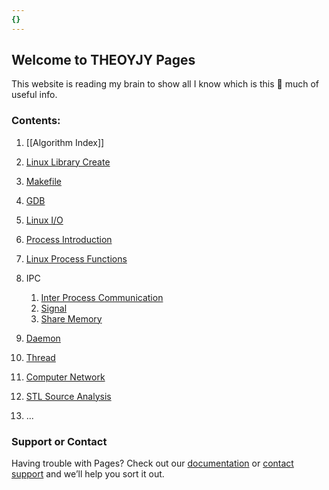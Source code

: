 ```yaml
---
{}
---
```


## Welcome to THEOYJY Pages

This website is reading my brain to show all I know which is this 🤏 much of useful info.

### Contents:
1. [[Algorithm Index]]
2. [Linux Library Create](libraryLinkage.md)
3. [Makefile](makefile.md)
4. [GDB](gdb.md)
5. [Linux I/O](Linux_I_O.md)
6. [Process Introduction](processIntro.md)
7. [Linux Process Functions](processLinux.md)
8. IPC
	1. [Inter Process Communication](InterProcessCommunication.md)
	2. [Signal](signal.md)
	3. [Share Memory](shareMemory.md)

8. [Daemon](daemon.md) 
9. [Thread](thread.md)
10. [Computer Network](cn.md)
11. [STL Source Analysis](STL.md)
12. ...




### Support or Contact

Having trouble with Pages? Check out our [documentation](https://docs.github.com/categories/github-pages-basics/) or [contact support](https://support.github.com/contact) and we’ll help you sort it out.
